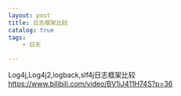 ```yaml
---
layout: post
title: 日志框架比较
catalog: true
tags:
    - 日志

---
```


Log4j,Log4j2,logback,slf4j日志框架比较
https://www.bilibili.com/video/BV1iJ411H74S?p=36
